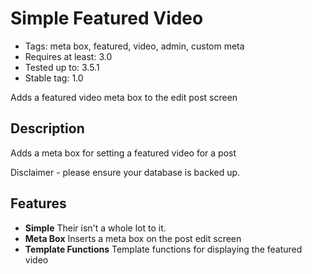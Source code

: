 # Simple Featured Video

* Tags: meta box, featured, video, admin, custom meta
* Requires at least: 3.0
* Tested up to: 3.5.1
* Stable tag: 1.0

Adds a featured video meta box to the edit post screen

## Description

Adds a meta box for setting a featured video for a post

Disclaimer - please ensure your database is backed up.

## Features

* **Simple** Their isn't a whole lot to it.
* **Meta Box** Inserts a meta box on the post edit screen
* **Template Functions** Template functions for displaying the featured video